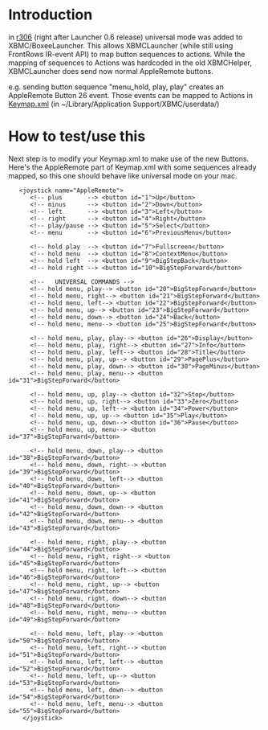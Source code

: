 # Introduction #

in [r306](https://code.google.com/p/atv-xbmc-launcher/source/detail?r=306) (right after Launcher 0.6 release) universal mode was added to XBMC/BoxeeLauncher. This allows XBMCLauncher (while still using FrontRows IR-event API) to map button sequences to actions. While the mapping of sequences to Actions was hardcoded in the old XBMCHelper, XBMCLauncher does send now normal AppleRemote buttons.

e.g. sending button sequence "menu\_hold, play, play" creates an AppleRemote Button 26 event. Those events can be mapped to Actions in [Keymap.xml](http://xbmc.org/wiki/?title=Keymap.xml) (in ~/Library/Application Support/XBMC/userdata/)

# How to test/use this #
Next step is to modify your Keymap.xml to make use of the new Buttons. Here's the AppleRemote part of Keymap.xml with some sequences already mapped, so this one should behave like universal mode on your mac.

```
   <joystick name="AppleRemote">
      <!-- plus       --> <button id="1">Up</button>
      <!-- minus      --> <button id="2">Down</button>
      <!-- left       --> <button id="3">Left</button>
      <!-- right      --> <button id="4">Right</button>
      <!-- play/pause --> <button id="5">Select</button>
      <!-- menu       --> <button id="6">PreviousMenu</button>

      <!-- hold play  --> <button id="7">Fullscreen</button>
      <!-- hold menu  --> <button id="8">ContextMenu</button>
      <!-- hold left  --> <button id="9">BigStepBack</button>
      <!-- hold right --> <button id="10">BigStepForward</button>
      
      <!--   UNIVERSAL COMMANDS -->
      <!-- hold menu, play--> <button id="20">BigStepForward</button>
      <!-- hold menu, right--> <button id="21">BigStepForward</button>
      <!-- hold menu, left--> <button id="22">BigStepForward</button>
      <!-- hold menu, up--> <button id="23">BigStepForward</button>
      <!-- hold menu, down--> <button id="24">Back</button>
      <!-- hold menu, menu--> <button id="25">BigStepForward</button>

      <!-- hold menu, play, play--> <button id="26">Display</button>
      <!-- hold menu, play, right--> <button id="27">Info</button>
      <!-- hold menu, play, left--> <button id="28">Title</button>
      <!-- hold menu, play, up--> <button id="29">PagePlus</button>
      <!-- hold menu, play, down--> <button id="30">PageMinus</button>
      <!-- hold menu, play, menu--> <button id="31">BigStepForward</button> 

      <!-- hold menu, up, play--> <button id="32">Stop</button>
      <!-- hold menu, up, right--> <button id="33">Zero</button>
      <!-- hold menu, up, left--> <button id="34">Power</button>
      <!-- hold menu, up, up--> <button id="35">Play</button>
      <!-- hold menu, up, down--> <button id="36">Pause</button>
      <!-- hold menu, up, menu--> <button id="37">BigStepForward</button> 

      <!-- hold menu, down, play--> <button id="38">BigStepForward</button>
      <!-- hold menu, down, right--> <button id="39">BigStepForward</button>
      <!-- hold menu, down, left--> <button id="40">BigStepForward</button>
      <!-- hold menu, down, up--> <button id="41">BigStepForward</button>
      <!-- hold menu, down, down--> <button id="42">BigStepForward</button>
      <!-- hold menu, down, menu--> <button id="43">BigStepForward</button> 

      <!-- hold menu, right, play--> <button id="44">BigStepForward</button>
      <!-- hold menu, right, right--> <button id="45">BigStepForward</button>
      <!-- hold menu, right, left--> <button id="46">BigStepForward</button>
      <!-- hold menu, right, up--> <button id="47">BigStepForward</button>
      <!-- hold menu, right, down--> <button id="48">BigStepForward</button>
      <!-- hold menu, right, menu--> <button id="49">BigStepForward</button> 

      <!-- hold menu, left, play--> <button id="50">BigStepForward</button>
      <!-- hold menu, left, right--> <button id="51">BigStepForward</button>
      <!-- hold menu, left, left--> <button id="52">BigStepForward</button>
      <!-- hold menu, left, up--> <button id="53">BigStepForward</button>
      <!-- hold menu, left, down--> <button id="54">BigStepForward</button>
      <!-- hold menu, left, menu--> <button id="55">BigStepForward</button> 
    </joystick>
```